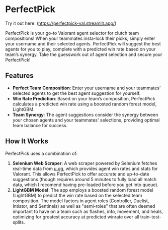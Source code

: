 # PerfectPick

Try it out here: (https://perfectpick-val.streamlit.app/)

PerfectPick is your go-to Valorant agent selector for clutch team compositions! When your teammates insta-lock their picks, simply enter your username and their selected agents. PerfectPick will suggest the best agents for you to play, complete with a predicted win rate based on your team’s synergy. Take the guesswork out of agent selection and secure your PerfectPick!

## Features
- **Perfect Team Composition**: Enter your username and your teammates' selected agents to get the best agent suggestion for yourself.
- **Win Rate Prediction**: Based on your team’s composition, PerfectPick calculates a predicted win rate using a boosted random forest model, LightGBM.
- **Team Synergy**: The agent suggestions consider the synergy between your chosen agents and your teammates' selections, providing optimal team balance for success.

## How It Works
PerfectPick uses a combination of:
1. **Selenium Web Scraper**: A web scraper powered by Selenium fetches real-time data from [u.gg](https://u.gg), which provides agent win rates and stats for Valorant. This allows PerfectPick to offer accurate and up-to-date suggestions (though requires around 5 minutes to fully load all match data, which I recomend having pre-loaded before you get into queue).
2. **LightGBM Model**: The app employs a boosted random forest model (LightGBM) to predict the win rate based on the selected team composition. The model factors in agent roles (Controller, Duelist, Intiator, and Sentinels) as well as "semi-roles" that are often deemed important to have on a team such as flashes, info, movement, and heals, optimizing for greatest accuracy at predicted winrate over all train-test-splits.



